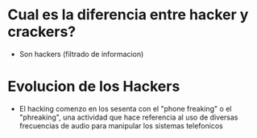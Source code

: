 # Cual es la diferencia entre hacker y crackers?
* Son hackers (filtrado de informacion)

# Evolucion de los Hackers
* El hacking comenzo en los sesenta con el "phone freaking" o el "phreaking", una actividad que hace referencia al uso de diversas frecuencias de audio para manipular los sistemas telefonicos